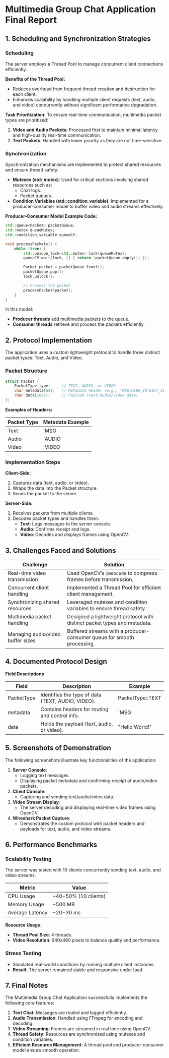 
# Multimedia Group Chat Application Final Report

## 1. Scheduling and Synchronization Strategies

### Scheduling

The server employs a Thread Pool to manage concurrent client connections efficiently.

**Benefits of the Thread Pool:**
- Reduces overhead from frequent thread creation and destruction for each client.
- Enhances scalability by handling multiple client requests (text, audio, and video) concurrently without significant performance degradation.

**Task Prioritization:**
To ensure real-time communication, multimedia packet types are prioritized:
1. **Video and Audio Packets**: Processed first to maintain minimal latency and high-quality real-time communication.
2. **Text Packets**: Handled with lower priority as they are not time-sensitive.

### Synchronization

Synchronization mechanisms are implemented to protect shared resources and ensure thread safety:
- **Mutexes (std::mutex)**: Used for critical sections involving shared resources such as:
  - Chat logs.
  - Packet queues.
- **Condition Variables (std::condition_variable)**: Implemented for a producer-consumer model to buffer video and audio streams effectively.

**Producer-Consumer Model Example Code:**

```cpp
std::queue<Packet> packetQueue;
std::mutex queueMutex;
std::condition_variable queueCV;

void processPackets() {
    while (true) {
        std::unique_lock<std::mutex> lock(queueMutex);
        queueCV.wait(lock, [] { return !packetQueue.empty(); });

        Packet packet = packetQueue.front();
        packetQueue.pop();
        lock.unlock();

        // Process the packet
        processPacket(packet);
    }
}
```

In this model:
- **Producer threads** add multimedia packets to the queue.
- **Consumer threads** retrieve and process the packets efficiently.

## 2. Protocol Implementation

The application uses a custom lightweight protocol to handle three distinct packet types: Text, Audio, and Video.

### Packet Structure

```cpp
struct Packet {
    PacketType type;     // TEXT, AUDIO, or VIDEO
    char metadata[64];   // Metadata header (e.g., "MSG|USER_ID|DEST_ID")
    char data[1024];     // Payload (text/audio/video data)
};
```

**Examples of Headers:**

| Packet Type | Metadata Example |
| ----------- | ---------------- |
| Text        | `MSG             |
| Audio       | `AUDIO           |
| Video       | `VIDEO           |

### Implementation Steps

**Client-Side:**
1. Captures data (text, audio, or video).
2. Wraps the data into the Packet structure.
3. Sends the packet to the server.

**Server-Side:**
1. Receives packets from multiple clients.
2. Decodes packet types and handles them:
   - **Text**: Logs messages to the server console.
   - **Audio**: Confirms receipt and logs.
   - **Video**: Decodes and displays frames using OpenCV.

## 3. Challenges Faced and Solutions

| Challenge                    | Solution                                                      |
| ---------------------------- | ------------------------------------------------------------- |
| Real-time video transmission | Used OpenCV’s `imencode` to compress frames before transmission. |
| Concurrent client handling   | Implemented a Thread Pool for efficient client management.    |
| Synchronizing shared resources | Leveraged mutexes and condition variables to ensure thread safety. |
| Multimedia packet handling   | Designed a lightweight protocol with distinct packet types and metadata. |
| Managing audio/video buffer sizes | Buffered streams with a producer-consumer queue for smooth processing. |

## 4. Documented Protocol Design

**Field Descriptions**

| Field       | Description                                   | Example           |
| ----------- | --------------------------------------------- | ----------------- |
| PacketType  | Identifies the type of data (TEXT, AUDIO, VIDEO). | PacketType::TEXT  |
| metadata    | Contains headers for routing and control info. | `MSG              |
| data        | Holds the payload (text, audio, or video).     | "Hello World!"    |

## 5. Screenshots of Demonstration

The following screenshots illustrate key functionalities of the application:
1. **Server Console**:
   - Logging text messages.
   - Displaying packet metadata and confirming receipt of audio/video packets.
2. **Client Console**:
   - Capturing and sending text/audio/video data.
3. **Video Stream Display**:
   - The server decoding and displaying real-time video frames using OpenCV.
4. **Wireshark Packet Capture**:
   - Demonstrates the custom protocol with packet headers and payloads for text, audio, and video streams.

## 6. Performance Benchmarks

### Scalability Testing

The server was tested with 10 clients concurrently sending text, audio, and video streams.

| Metric         | Value           |
| -------------- | --------------- |
| CPU Usage      | ~40-50% (10 clients) |
| Memory Usage   | ~500 MB         |
| Average Latency| ~20-30 ms       |

**Resource Usage:**
- **Thread Pool Size**: 4 threads.
- **Video Resolution**: 640x480 pixels to balance quality and performance.

### Stress Testing
- Simulated real-world conditions by running multiple client instances.
- **Result**: The server remained stable and responsive under load.

## 7. Final Notes

The Multimedia Group Chat Application successfully implements the following core features:
1. **Text Chat**: Messages are routed and logged efficiently.
2. **Audio Transmission**: Handled using FFmpeg for encoding and decoding.
3. **Video Streaming**: Frames are streamed in real time using OpenCV.
4. **Thread Safety**: Resources are synchronized using mutexes and condition variables.
5. **Efficient Resource Management**: A thread pool and producer-consumer model ensure smooth operation.

